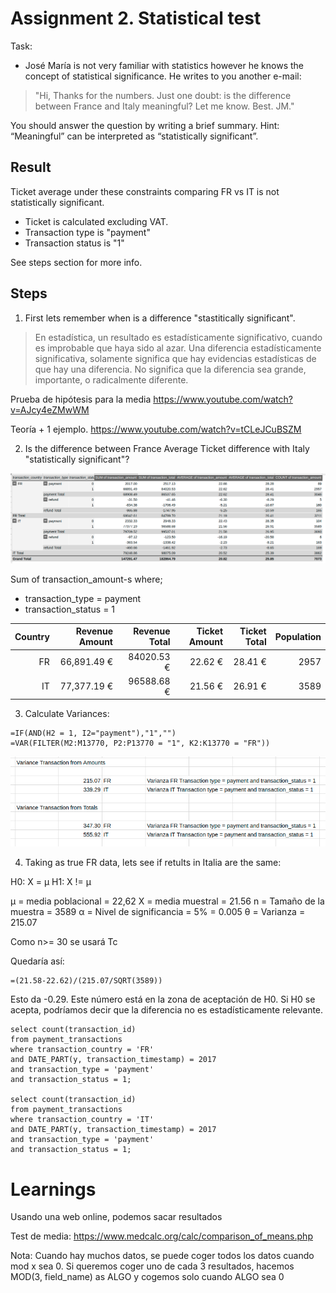 # Assignment 2. Statistical test 


Task: 

* José María is not very familiar with statistics however he knows the concept of statistical
significance. He writes to you another e-mail:
> "Hi, Thanks for the numbers. Just one doubt: is the difference
between France and Italy meaningful? Let me know. Best. JM."


You should answer the question by writing a brief summary.
Hint: “Meaningful” can be interpreted as “statistically significant”.


## Result

Ticket average under these constraints comparing FR vs IT is not statistically significant.
* Ticket is calculated excluding VAT.
* Transaction type is "payment"
* Transaction status is "1" 

See steps section for more info.


## Steps

1. First lets remember when is a difference "stastitically significant".

>En estadística, un resultado es estadísticamente significativo, cuando es improbable que haya sido al azar.
Una diferencia estadísticamente significativa, solamente significa que hay evidencias estadísticas de que hay una diferencia.
No significa que la diferencia sea grande, importante, o radicalmente diferente.

Prueba de hipótesis para la media
https://www.youtube.com/watch?v=AJcy4eZMwWM

Teoría + 1 ejemplo.
https://www.youtube.com/watch?v=tCLeJCuBSZM

2. Is the difference between France Average Ticket difference with Italy "statistically significant"?

![image](img_1.png)



Sum of transaction_amount-s where;
  - transaction_type = payment
  - transaction_status = 1
    
    
| Country      | Revenue Amount | Revenue Total | Ticket Amount | Ticket Total | Population |
|-------------:|-------------:|-------------:|-------------:|-------------:|-------------:|
| FR    |  66,891.49 € | 84020.53 € | 22.62 €  | 28.41 € |2957 |  
| IT    |  77,377.19 € | 96588.68 € | 21.56 €  | 26.91 €  | 3589 |


3. Calculate Variances:
```
=IF(AND(H2 = 1, I2="payment"),"1","")
=VAR(FILTER(M2:M13770, P2:P13770 = "1", K2:K13770 = "FR")) 
```
![image](img_2.png)


4. Taking as true FR data, lets see if retults in Italia are the same:

H0: X =  μ 
H1: X != μ


μ =  media poblacional = 22,62
X = media muestral = 21.56
n = Tamaño de la muestra = 3589
α = Nivel de significancia = 5% = 0.005
θ = Varianza = 215.07

Como n>= 30 se usará Tc

Quedaría así:
```
=(21.58-22.62)/(215.07/SQRT(3589))
```

Esto da -0.29.
Este número está en la zona de aceptación de H0.
Si H0 se acepta, podríamos decir que la diferencia no es estadísticamente relevante.


```
select count(transaction_id)
from payment_transactions
where transaction_country = 'FR'
and DATE_PART(y, transaction_timestamp) = 2017
and transaction_type = 'payment'
and transaction_status = 1; 

select count(transaction_id)
from payment_transactions
where transaction_country = 'IT'
and DATE_PART(y, transaction_timestamp) = 2017
and transaction_type = 'payment'
and transaction_status = 1; 
```


# Learnings

Usando una web online, podemos sacar resultados

Test de media: https://www.medcalc.org/calc/comparison_of_means.php

Nota: Cuando hay muchos datos, se puede coger todos los datos cuando mod x sea 0.
Si queremos coger uno de cada 3 resultados, hacemos MOD(3, field_name) as ALGO y cogemos solo cuando ALGO sea 0











